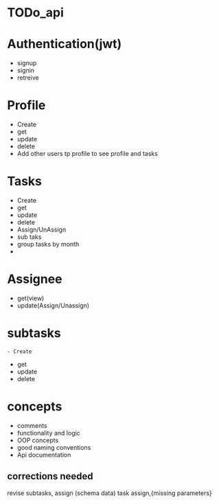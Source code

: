 # TODo_api
# Authentication(jwt)
 - signup
  - signin
  - retreive
# Profile
  - Create
  - get
  - update
  - delete
  - Add other users tp profile to see profile and tasks
# Tasks
 - Create
  - get
  - update
  - delete
  - Assign/UnAssign
  - sub taks
  - group tasks by month
  - 
# Assignee
  - get(view)
  - update(Assign/Unassign)
# subtasks
    - Create
  - get
  - update
  - delete
# concepts
 - comments
 - functionality and logic
 - OOP concepts
 - good naming conventions
 - Api documentation

corrections needed
---------------------
revise subtasks, assign (schema data)
task assign,{missing parameters}
